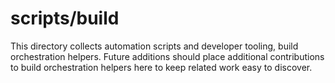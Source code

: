 # scripts/build

This directory collects automation scripts and developer tooling, build orchestration helpers.
Future additions should place additional contributions to build orchestration helpers here to keep related work easy to discover.
